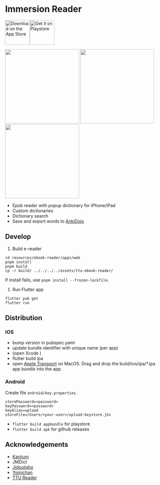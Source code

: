 # Immersion Reader

<a href="https://apps.apple.com/us/app/immersion-reader/id6443721334"><img alt="Download on the App Store" src="https://github.com/user-attachments/assets/2a9f8719-942a-4b9b-9217-61ae4f676296" height="80"/></a><a href="https://play.google.com/store/apps/details?id=com.immersionkit.immersion_reader"><img alt="Get it on Playstore" src="https://github.com/user-attachments/assets/05932039-a91f-410e-b10a-b3085fda5947" height="80"/></a>

<p float="left">
  <img src="https://user-images.githubusercontent.com/13146030/201500224-030caf5f-927c-423e-ac54-d84150c7f3fe.jpg" width="240" />
  <img src="https://user-images.githubusercontent.com/13146030/201500252-0affc16e-b81a-407a-9697-42ce780a9068.jpg" width="240" /> 
  <img src="https://user-images.githubusercontent.com/13146030/201500259-08b1be79-1628-4053-ad4e-4c39dff2a881.jpg" width="240" />
</p>

- Epub reader with popup dictionary for iPhone/iPad
- Custom dictionaries
- Dictionary search
- Save and export words to [AnkiDojo](https://ankiweb.net/shared/info/433778282)

## Develop

1. Build e-reader

```
cd resources/ebook-reader/apps/web
pnpm install
pnpm build
cp -r build/ ../../../../assets/ttu-ebook-reader/
```

If install fails, use `pnpm install --frozen-lockfile`.

1. Run Flutter app

```
flutter pub get
flutter run
```

## Distribution

### iOS

- bump version in pubspec.yaml
- update bundle identifier with unique name (per app)
- (open Xcode )
- flutter build ipa
- open [Apple Transport](https://apps.apple.com/us/app/transporter/id1450874784) on MacOS. Drag and drop the build/ios/ipa/*.ipa app bundle into the app.

### Android

Create file `android/key.properties`.

```
storePassword=<password>
keyPassword=<password>
keyAlias=upload
storeFile=/Users/<your-user>/upload-keystore.jks
```

- `flutter build appbundle` for playstore
- `flutter build apk` for github releases

## Acknowledgements

- [Kanjium](https://github.com/mifunetoshiro/kanjium)
- JMDict
- [Jidoujisho](https://github.com/lrorpilla/jidoujisho)
- [Yomichan](https://github.com/FooSoft/yomichan)
- [TTU Reader](https://github.com/ttu-ttu/ebook-reader)
